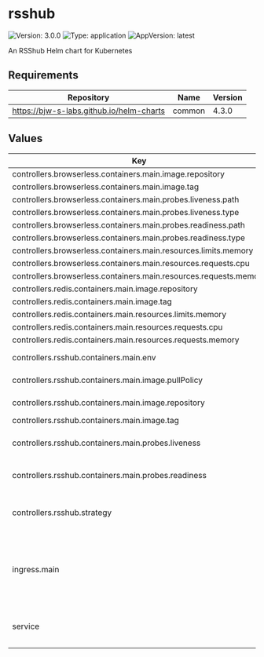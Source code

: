 # rsshub

![Version: 3.0.0](https://img.shields.io/badge/Version-3.0.0-informational?style=flat-square) ![Type: application](https://img.shields.io/badge/Type-application-informational?style=flat-square) ![AppVersion: latest](https://img.shields.io/badge/AppVersion-latest-informational?style=flat-square)

An RSShub Helm chart for Kubernetes

## Requirements

| Repository | Name | Version |
|------------|------|---------|
| https://bjw-s-labs.github.io/helm-charts | common | 4.3.0 |

## Values

| Key | Type | Default | Description |
|-----|------|---------|-------------|
| controllers.browserless.containers.main.image.repository | string | `"ghcr.io/browserless/chrome"` |  |
| controllers.browserless.containers.main.image.tag | string | `"v2.37.0"` |  |
| controllers.browserless.containers.main.probes.liveness.path | string | `"/pressure"` |  |
| controllers.browserless.containers.main.probes.liveness.type | string | `"HTTP"` |  |
| controllers.browserless.containers.main.probes.readiness.path | string | `"/pressure"` |  |
| controllers.browserless.containers.main.probes.readiness.type | string | `"HTTP"` |  |
| controllers.browserless.containers.main.resources.limits.memory | string | `"2Gi"` |  |
| controllers.browserless.containers.main.resources.requests.cpu | string | `"10m"` |  |
| controllers.browserless.containers.main.resources.requests.memory | string | `"128Mi"` |  |
| controllers.redis.containers.main.image.repository | string | `"ghcr.io/valkey-io/valkey"` |  |
| controllers.redis.containers.main.image.tag | string | `"8.1.3"` |  |
| controllers.redis.containers.main.resources.limits.memory | string | `"256Mi"` |  |
| controllers.redis.containers.main.resources.requests.cpu | string | `"5m"` |  |
| controllers.redis.containers.main.resources.requests.memory | string | `"64Mi"` |  |
| controllers.rsshub.containers.main.env | object | See [values.yaml](./values.yaml) | environment variables. |
| controllers.rsshub.containers.main.image.pullPolicy | string | `"Always"` | image pull policy |
| controllers.rsshub.containers.main.image.repository | string | `"ghcr.io/diygod/rsshub"` | image repository |
| controllers.rsshub.containers.main.image.tag | string | `"latest"` | image tag |
| controllers.rsshub.containers.main.probes.liveness | object | `{"path":"/healthz","type":"HTTP"}` | Configures liveness probe |
| controllers.rsshub.containers.main.probes.readiness | object | `{"path":"/healthz","type":"HTTP"}` | Configures readiness probe |
| controllers.rsshub.strategy | string | `"RollingUpdate"` | Set the controller upgrade strategy |
| ingress.main | object | See [values.yaml](./values.yaml) | Enable and configure ingress settings for the chart under this key. |
| service | object | See [values.yaml](./values.yaml) | Configures service settings for the chart. |

